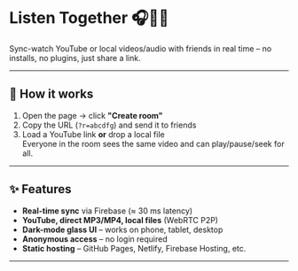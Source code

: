 # Listen Together 🎧👯‍♂️

Sync-watch YouTube or local videos/audio with friends in real time – no installs, no plugins, just share a link.

---

## 🚀 How it works
1. Open the page → click **"Create room"**
2. Copy the URL (`?r=abcdfg`) and send it to friends
3. Load a YouTube link **or** drop a local file  
   Everyone in the room sees the same video and can play/pause/seek for all.

---

## ✨ Features
- **Real-time sync** via Firebase (≈ 30 ms latency)
- **YouTube, direct MP3/MP4, local files** (WebRTC P2P)
- **Dark-mode glass UI** – works on phone, tablet, desktop
- **Anonymous access** – no login required
- **Static hosting** – GitHub Pages, Netlify, Firebase Hosting, etc.

---
